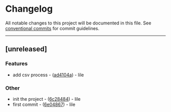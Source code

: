 # Changelog

All notable changes to this project will be documented in this file. See [conventional commits](https://www.conventionalcommits.org/) for commit guidelines.

---

## [unreleased]

### Features

- add csv process - ([ad4104a](https://github.com/waldenlake/01-rcli/commit/ad4104a9a64e6af06f21de303bf50aa91a69635d)) - lile

### Other

- init the project - ([6c28484](https://github.com/waldenlake/01-rcli/commit/6c28484d10904591fc4d258a3fcdef418b910158)) - lile
- first commit - ([6e04867](https://github.com/waldenlake/01-rcli/commit/6e048672e7ea816b2ee548190d82c1f82526562f)) - lile

<!-- generated by git-cliff -->
